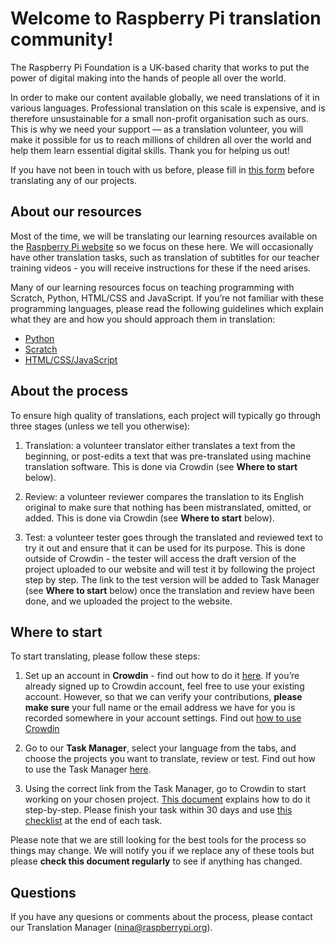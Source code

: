 # Welcome to Raspberry Pi translation community! 

The Raspberry Pi Foundation is a UK-based charity that works to put the power of digital making into the hands of people all over the world. 

In order to make our content available globally, we need translations of it in various languages. Professional translation on this scale is expensive, and is therefore unsustainable for a small non-profit organisation such as ours. This is why we need your support — as a translation volunteer, you will make it possible for us to reach millions of children all over the world and help them learn essential digital skills. Thank you for helping us out!

If you have not been in touch with us before, please fill in [this form](https://docs.google.com/a/raspberrypi.org/forms/d/e/1FAIpQLSdoxUvmGwbpx3zcCxXwJEqaBoAQHsTu-v5R4uOTSxv9-OzUEw/viewform) before translating any of our projects. 

## About our resources

Most of the time, we will be translating our learning resources available on the [Raspberry Pi website](https://projects.raspberrypi.org/en/) so we focus on these here. We will occasionally have other translation tasks, such as translation of subtitles for our teacher training videos - you will receive instructions for these if the need arises. 

Many of our learning resources focus on teaching programming with Scratch, Python, HTML/CSS and JavaScript. If you’re not familiar with these programming languages, please read the following guidelines which explain what they are and how you should approach them in translation:

-	[Python](https://github.com/ninaszymor/Raspberry-Pi-Translation-Guide/blob/master/Technologies/Translating%20Python.md)
- [Scratch](https://github.com/ninaszymor/Raspberry-Pi-Translation-Guide/blob/master/Technologies/Translating%20Scratch.md)
- [HTML/CSS/JavaScript](https://github.com/ninaszymor/Raspberry-Pi-Translation-Guide/blob/master/Technologies/Translating%20HTML.md)

## About the process

To ensure high quality of translations, each project will typically go through three stages (unless we tell you otherwise):

1. Translation: a volunteer translator either translates a text from the beginning, or post-edits a text that was pre-translated using machine translation software. This is done via Crowdin (see **Where to start** below).

2. Review: a volunteer reviewer compares the translation to its English original to make sure that nothing has been mistranslated, omitted, or added. This is done via Crowdin (see **Where to start** below).

3. Test: a volunteer tester goes through the translated and reviewed text to try it out and ensure that it can be used for its purpose. This is done outside of Crowdin - the tester will access the draft version of the project uploaded to our website and will test it by following the project step by step. The link to the test version will be added to Task Manager (see **Where to start** below) once the translation and review have been done, and we uploaded the project to the website.

## Where to start

To start translating, please follow these steps:

1. Set up an account in **Crowdin** - find out how to do it [here](https://github.com/ninaszymor/Raspberry-Pi-Translation-Guide/blob/master/Tools/Crowdin%20account.md). If you’re already signed up to Crowdin account, feel free to use your existing account. However, so that we can verify your contributions, **please make sure** your full name or the email address we have for you is recorded somewhere in your account settings. Find out [how to use Crowdin](https://github.com/ninaszymor/Raspberry-Pi-Translation-Guide/blob/master/Tools/Crowdin.md)

2. Go to our **Task Manager**, select your language from the tabs, and choose the projects you want to translate, review or test. Find out how to use the Task Manager [here](https://github.com/ninaszymor/Raspberry-Pi-Translation-Guide/blob/master/Tools/Task%20Manager.md).

3. Using the correct link from the Task Manager, go to Crowdin to start working on your chosen project. [This document](https://github.com/ninaszymor/Raspberry-Pi-Translation-Guide/blob/master/Tools/Files%20in%20Crowdin.md) explains how to do it step-by-step. Please finish your task within 30 days and use [this checklist](Tools/images/Chechlist.pdf) at the end of each task. 

Please note that we are still looking for the best tools for the process so things may change. We will notify you if we replace any of these tools but please **check this document regularly** to see if anything has changed. 

## Questions

If you have any quesions or comments about the process, please contact our Translation Manager (nina@raspberrypi.org).
